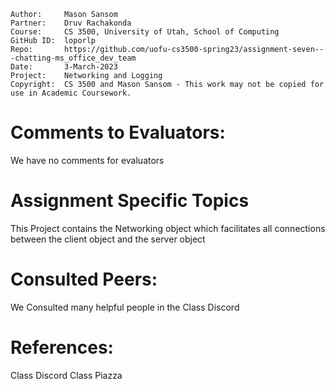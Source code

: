 ﻿```
Author:     Mason Sansom
Partner:    Druv Rachakonda
Course:     CS 3500, University of Utah, School of Computing
GitHub ID:  loporlp
Repo:       https://github.com/uofu-cs3500-spring23/assignment-seven---chatting-ms_office_dev_team
Date:       3-March-2023
Project:    Networking and Logging
Copyright:  CS 3500 and Mason Sansom - This work may not be copied for use in Academic Coursework.
```

# Comments to Evaluators:

We have no comments for evaluators

# Assignment Specific Topics

This Project contains the Networking object which facilitates all
connections between the client object and the server object

# Consulted Peers:

We Consulted many helpful people in the Class Discord

# References:

Class Discord
Class Piazza